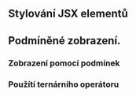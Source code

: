 ## Stylování JSX elementů

## Podmíněné zobrazení.

### Zobrazení pomocí podmínek

### Použítí ternárního operátoru
